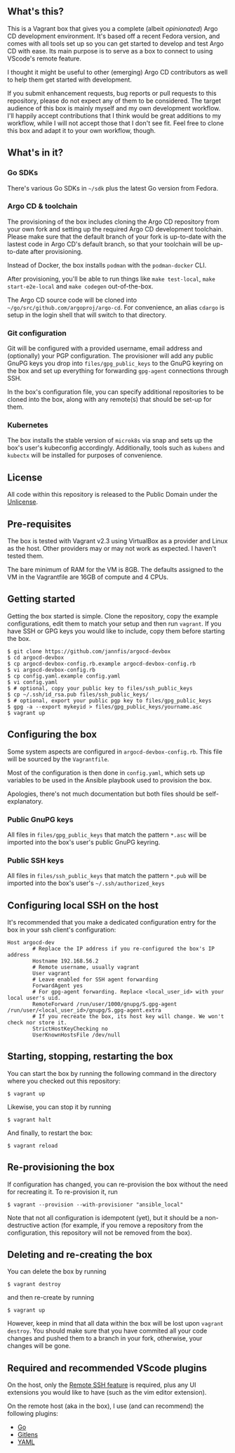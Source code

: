 ## What's this?

This is a Vagrant box that gives you a complete (albeit *opinionated*) Argo CD development environment. It's based off a recent Fedora version, and comes with all tools set up so you can get started to develop and test Argo CD with ease. Its main purpose is to serve as a box to connect to using VScode's remote feature.

I thought it might be useful to other (emerging) Argo CD contributors as well to help them get started with development.

If you submit enhancement requests, bug reports or pull requests to this repository, please do not expect any of them to be considered. The target audience of this box is mainly myself and my own development workflow. I'll happily accept contributions that I think would be great additions to my workflow, while I will not accept those that I don't see fit. Feel free to clone this box and adapt it to your own workflow, though.

## What's in it?

### Go SDKs

There's various Go SDKs in `~/sdk` plus the latest Go version from Fedora.

### Argo CD & toolchain

The provisioning of the box includes cloning the Argo CD repository from your own fork and setting up the required Argo CD development toolchain. Please make sure that the default branch of your fork is up-to-date with the lastest code in Argo CD's default branch, so that your toolchain will be up-to-date after provisioning.

Instead of Docker, the box installs `podman` with the `podman-docker` CLI.

After provisioning, you'll be able to run things like `make test-local`, `make start-e2e-local` and `make codegen` out-of-the-box.

The Argo CD source code will be cloned into `~/go/src/github.com/argoproj/argo-cd`. For convenience, an alias `cdargo` is setup in the login shell that will switch to that directory.

### Git configuration

Git will be configured with a provided username, email address and (optionally) your PGP configuration. The provisioner will add any public GnuPG keys you drop into `files/gpg_public_keys` to the GnuPG keyring on the box and set up everything for forwarding `gpg-agent` connections through SSH.

In the box's configuration file, you can specify additional repositories to be cloned into the box, along with any remote(s) that should be set-up for them.

### Kubernetes

The box installs the stable version of `microk8s` via snap and sets up the box's user's kubeconfig accordingly. Additionally, tools such as `kubens` and `kubectx` will be installed for purposes of convenience.

## License

All code within this repository is released to the Public Domain under the [Unlicense](LICENSE).

## Pre-requisites

The box is tested with Vagrant v2.3 using VirtualBox as a provider and Linux as the host. Other providers may or may not work as expected. I haven't tested them.

The bare minimum of RAM for the VM is 8GB. The defaults assigned to the VM in the Vagrantfile are 16GB of compute and 4 CPUs.

## Getting started

Getting the box started is simple. Clone the repository, copy the example configurations, edit them to match your setup and then run `vagrant`. If you have SSH or GPG keys you would like to include, copy them before starting the box.

```shell
$ git clone https://github.com/jannfis/argocd-devbox
$ cd argocd-devbox
$ cp argocd-devbox-config.rb.example argocd-devbox-config.rb
$ vi argocd-devbox-config.rb
$ cp config.yaml.example config.yaml
$ vi config.yaml
$ # optional, copy your public key to files/ssh_public_keys
$ cp ~/.ssh/id_rsa.pub files/ssh_public_keys/
$ # optional, export your public pgp key to files/gpg_public_keys
$ gpg -a --export mykeyid > files/gpg_public_keys/yourname.asc
$ vagrant up
```

## Configuring the box

Some system aspects are configured in `argocd-devbox-config.rb`. This file will be sourced by the `Vagrantfile`.

Most of the configuration is then done in `config.yaml`, which sets up variables to be used in the Ansible playbook used to provision the box.

Apologies, there's not much documentation but both files should be self-explanatory.

### Public GnuPG keys

All files in `files/gpg_public_keys` that match the pattern `*.asc` will be imported into the box's user's public GnuPG keyring.

### Public SSH keys

All files in `files/ssh_public_keys` that match the pattern `*.pub` will be imported into the box's user's `~/.ssh/authorized_keys`

## Configuring local SSH on the host

It's recommended that you make a dedicated configuration entry for the box in your ssh client's configuration:

```
Host argocd-dev
        # Replace the IP address if you re-configured the box's IP address
        Hostname 192.168.56.2
        # Remote username, usually vagrant
        User vagrant
        # Leave enabled for SSH agent forwarding
        ForwardAgent yes
        # For gpg-agent forwarding. Replace <local_user_id> with your local user's uid.
        RemoteForward /run/user/1000/gnupg/S.gpg-agent /run/user/<local_user_id>/gnupg/S.gpg-agent.extra
        # If you recreate the box, its host key will change. We won't check nor store it.
        StrictHostKeyChecking no
        UserKnownHostsFile /dev/null
```

## Starting, stopping, restarting the box

You can start the box by running the following command in the directory where you checked out this repository:

```
$ vagrant up
```

Likewise, you can stop it by running

```
$ vagrant halt
```

And finally, to restart the box:

```
$ vagrant reload
```

## Re-provisioning the box

If configuration has changed, you can re-provision the box without the need for recreating it. To re-provision it, run

```
$ vagrant --provision --with-provisioner "ansible_local"
```

Note that not all configuration is idempotent (yet), but it should be a non-destructive action (for example, if you remove a repository from the configuration, this repository will not be removed from the box).

## Deleting and re-creating the box

You can delete the box by running

```
$ vagrant destroy
```

and then re-create by running

```
$ vagrant up
```

However, keep in mind that all data within the box will be lost upon `vagrant destroy`. You should make sure that you have commited all your code changes and pushed them to a branch in your fork, otherwise, your changes will be gone.

## Required and recommended VScode plugins

On the host, only the [Remote SSH feature](https://code.visualstudio.com/docs/remote/ssh) is required, plus any UI extensions you would like to have (such as the vim editor extension). 

On the remote host (aka in the box), I use (and can recommend) the following plugins:

* [Go](https://marketplace.visualstudio.com/items?itemName=golang.Go)
* [Gitlens](https://marketplace.visualstudio.com/items?itemName=eamodio.gitlens)
* [YAML](https://marketplace.visualstudio.com/items?itemName=redhat.vscode-yaml)